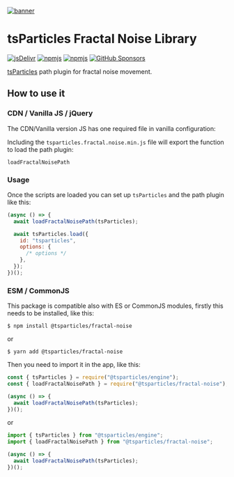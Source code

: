 [![banner](https://particles.js.org/images/banner3.png)](https://particles.js.org)

# tsParticles Fractal Noise Library

[![jsDelivr](https://data.jsdelivr.com/v1/package/npm/@tsparticles/fractal-noise/badge)](https://www.jsdelivr.com/package/npm/@tsparticles/fractal-noise)
[![npmjs](https://badge.fury.io/js/@tsparticles/fractal-noise.svg)](https://www.npmjs.com/package/@tsparticles/fractal-noise)
[![npmjs](https://img.shields.io/npm/dt/@tsparticles/fractal-noise)](https://www.npmjs.com/package/@tsparticles/fractal-noise) [![GitHub Sponsors](https://img.shields.io/github/sponsors/matteobruni)](https://github.com/sponsors/matteobruni)

[tsParticles](https://github.com/tsparticles/tsparticles) path plugin for fractal noise movement.

## How to use it

### CDN / Vanilla JS / jQuery

The CDN/Vanilla version JS has one required file in vanilla configuration:

Including the `tsparticles.fractal.noise.min.js` file will export the function to load the path plugin:

```text
loadFractalNoisePath
```

### Usage

Once the scripts are loaded you can set up `tsParticles` and the path plugin like this:

```javascript
(async () => {
  await loadFractalNoisePath(tsParticles);

  await tsParticles.load({
    id: "tsparticles",
    options: {
      /* options */
    },
  });
})();
```

### ESM / CommonJS

This package is compatible also with ES or CommonJS modules, firstly this needs to be installed, like this:

```shell
$ npm install @tsparticles/fractal-noise
```

or

```shell
$ yarn add @tsparticles/fractal-noise
```

Then you need to import it in the app, like this:

```javascript
const { tsParticles } = require("@tsparticles/engine");
const { loadFractalNoisePath } = require("@tsparticles/fractal-noise");

(async () => {
  await loadFractalNoisePath(tsParticles);
})();
```

or

```javascript
import { tsParticles } from "@tsparticles/engine";
import { loadFractalNoisePath } from "@tsparticles/fractal-noise";

(async () => {
  await loadFractalNoisePath(tsParticles);
})();
```

